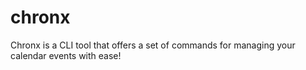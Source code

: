 # chronx
Chronx is a CLI tool that offers a set of commands for managing your calendar events with ease! 
